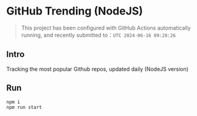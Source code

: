 # GitHub Trending (NodeJS)

> This project has been configured with GitHub Actions automatically running, and recently submitted to：`UTC 2024-06-16 09:28:26`

## Intro

Tracking the most popular Github repos, updated daily (NodeJS version)

## Run

```bash
npm i
npm run start
```
